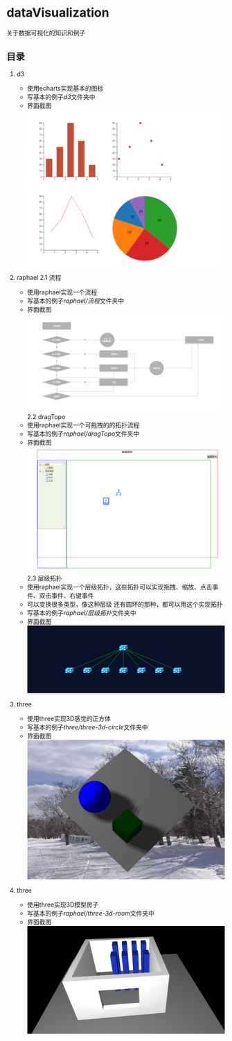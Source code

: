 # dataVisualization
关于数据可视化的知识和例子  
## 目录
1. d3 
    * 使用echarts实现基本的图标
    * 写基本的例子*d3*文件夹中
    * 界面截图
    ![在线百度地图](./img/d31.png)

2. raphael
   2.1 流程
    * 使用raphael实现一个流程
    * 写基本的例子*raphael/流程*文件夹中
    * 界面截图
    ![在线百度地图](./img/raphael1.png)
   2.2 dragTopo
    * 使用raphael实现一个可拖拽的的拓扑流程
    * 写基本的例子*raphael/dragTopo*文件夹中
    * 界面截图
    ![在线百度地图](./img/raphael2.png)
   2.3 层级拓扑
    * 使用raphael实现一个层级拓扑，这些拓扑可以实现拖拽、缩放、点击事件、双击事件、右键事件
    * 可以变换很多类型，像这种层级 还有圆环的那种，都可以用这个实现拓扑
    * 写基本的例子*raphael/层级拓扑*文件夹中
    * 界面截图
    ![在线百度地图](./img/raphael3.png)

3. three
    * 使用three实现3D感觉的正方体
    * 写基本的例子*three/three-3d-circle*文件夹中
    * 界面截图
    ![在线百度地图](./img/three1.png)


4. three
    * 使用three实现3D模型房子
    * 写基本的例子*raphael/three-3d-room*文件夹中
    * 界面截图
    ![在线百度地图](./img/three2.png)

